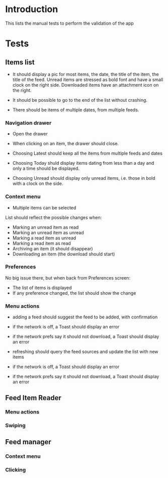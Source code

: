 
# Introduction

This lists the manual tests to perform the validation of the app

# Tests

## Items list

- It should display a pic for most items, the date, the title of the item, the title of the feed. Unread items are stressed as bold font and have a small clock on the right side. Downloaded items have an attachment icon on the right.

- It should be possible to go to the end of the list without crashing.
- There should be items of multiple dates, from multiple feeds.

### Navigation drawer

- Open the drawer
- When clicking on an item, the drawer should close.

- Choosing Latest should keep all the items from multiple feeds and dates
- Choosing Today shuld display items dating from less than a day and only a time should be displayed.
- Choosing Unread should display only unread items, i.e. those in bold with a clock on the side.

### Context menu

- Multiple items can be selected

List should reflect the possible changes when:
- Marking an unread item as read
- Marking an unread item as unread
- Marking a read item as unread
- Marking a read item as read
- Archiving an item (it should disappear)
- Downloading an item (the download should start)

### Preferences

No big issue there, but when back from Preferences screen:
- The list of items is displayed
- If any preference changed, the list should show the change

### Menu actions

- adding a feed should suggest the feed to be added, with confirmation
- if the network is off, a Toast should display an error
- if the network prefs say it should not download, a Toast should display an error

- refreshing should query the feed sources and update the list with new items
- if the network is off, a Toast should display an error
- if the network prefs say it should not download, a Toast should display an error

## Feed Item Reader

### Menu actions

### Swiping

## Feed manager

### Context menu

### Clicking

